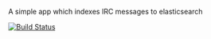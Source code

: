 A simple app which indexes IRC messages to elasticsearch

[![Build Status](https://secure.travis-ci.org/sberan/Elastichat.png)](http://travis-ci.org/sberan/Elastichat)